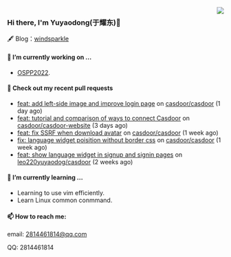 <img align="right" src="https://github-readme-stats.vercel.app/api?username=leo220yuyaodog&show_icons=true&icon_color=805AD5&text_color=718096&bg_color=ffffff&hide_title=true" />

### Hi there, I'm Yuyaodong(于耀东)👋
🖋 Blog：[windsparkle](https://blog.windsparkle.top)
#### 🔭 I’m currently working on ...
- [OSPP2022](https://summer-ospp.ac.cn/).

#### 🔨 Check out my recent pull requests

- [feat: add left-side image and improve login page](https://github.com/casdoor/casdoor/pull/1226) on [casdoor/casdoor](https://github.com/casdoor/casdoor) (1 day ago)
- [feat: tutorial and comparison of ways to connect Casdoor](https://github.com/casdoor/casdoor-website/pull/370) on [casdoor/casdoor-website](https://github.com/casdoor/casdoor-website) (3 days ago)
- [feat: fix SSRF when download avatar](https://github.com/casdoor/casdoor/pull/1193) on [casdoor/casdoor](https://github.com/casdoor/casdoor) (1 week ago)
- [fix: language widget poisition without border css](https://github.com/casdoor/casdoor/pull/1188) on [casdoor/casdoor](https://github.com/casdoor/casdoor) (1 week ago)
- [feat: show language widget in signup and signin pages](https://github.com/leo220yuyaodog/casdoor/pull/1) on [leo220yuyaodog/casdoor](https://github.com/leo220yuyaodog/casdoor) (2 weeks ago)

#### 🌱 I’m currently learning ...
- Learning to use vim efficiently.
- Learn Linux common conmmand.

#### 📫 How to reach me:
email: 2814461814@qq.com

QQ: 2814461814
